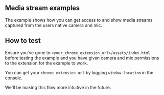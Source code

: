 ## Media stream examples

The example shows how you can get access to and show media streams captured from
the users native camera and mic.

## How to test

Ensure you've gone to `<your_chrome_extension_url>/assets/index.html` before testing the example and you have
given camera and mic permissions to the extension for the example to work.

You can get your `chrome_extension_url` by logging `window.location` in the console.

We'll be making this flow more intuitive in the future.
